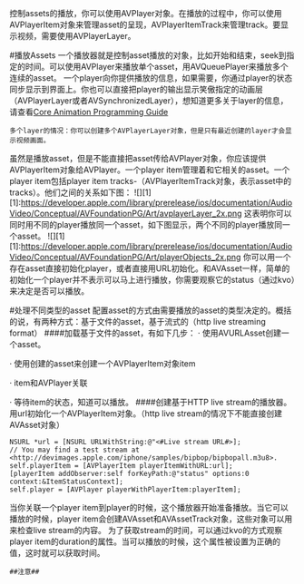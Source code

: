控制assets的播放，你可以使用AVPlayer对象。在播放的过程中，你可以使用AVPlayerItem对象来管理asset的呈现，AVPlayerItemTrack来管理track。要显示视频，需要使用AVPlayerLayer。

#播放Assets
一个播放器就是控制asset播放的对象，比如开始和结束，seek到指定的时间。可以使用AVPlayer来播放单个asset，用AVQueuePlayer来播放多个连续的asset。
一个player向你提供播放的信息，如果需要，你通过player的状态同步显示到界面上。你也可以直接把player的输出显示笑傲指定的动画层（AVPlayerLayer或者AVSynchronizedLayer），想知道更多关于layer的信息，请查看[Core Animation Programming Guide](https://developer.apple.com/library/prerelease/ios/documentation/Cocoa/Conceptual/CoreAnimation_guide/Introduction/Introduction.html#//apple_ref/doc/uid/TP40004514)

```
多个layer的情况：你可以创建多个AVPlayerLayer对象，但是只有最近创建的layer才会显示视频画面。
```
虽然是播放asset，但是不能直接把asset传给AVPlayer对象，你应该提供AVPlayerItem对象给AVPlayer。一个player item管理着和它相关的asset。一个player item包括player item tracks-（AVPlayerItemTrack对象，表示asset中的tracks）。他们之间的关系如下图：
![][1]
[1]:https://developer.apple.com/library/prerelease/ios/documentation/AudioVideo/Conceptual/AVFoundationPG/Art/avplayerLayer_2x.png
这表明你可以同时用不同的player播放同一个asset，如下图显示，两个不同的player播放同一个asset。
![][1]
[1]:https://developer.apple.com/library/prerelease/ios/documentation/AudioVideo/Conceptual/AVFoundationPG/Art/playerObjects_2x.png
你可以用一个存在asset直接初始化player，或者直接用URL初始化。和AVAsset一样，简单的初始化一个player并不表示可以马上进行播放，你需要观察它的status（通过kvo）来决定是否可以播放。

#处理不同类型的asset
配置asset的方式由需要播放的asset的类型决定的。概括的说，有两种方式：基于文件的asset，基于流式的（http live streaming format）
####加载基于文件的asset，有如下几步：
· 使用AVURLAsset创建一个asset。<p>
· 使用创建的asset来创建一个AVPlayerItem对象item<p>
· item和AVPlayer关联<p>
· 等待item的状态，知道可以播放。
####创建基于HTTP live stream的播放器。
用url初始化一个AVPlayerItem对象。（http live stream的情况下不能直接创建AVAsset对象）

```
NSURL *url = [NSURL URLWithString:@"<#Live stream URL#>];
// You may find a test stream at <http://devimages.apple.com/iphone/samples/bipbop/bipbopall.m3u8>.
self.playerItem = [AVPlayerItem playerItemWithURL:url];
[playerItem addObserver:self forKeyPath:@"status" options:0 context:&ItemStatusContext];
self.player = [AVPlayer playerWithPlayerItem:playerItem];
```
当你关联一个player item到player的时候，这个播放器开始准备播放。当它可以播放的时候，player item会创建AVAsset和AVAssetTrack对象，这些对象可以用来检查live stream的内容。
为了获取stream的时间，可以通过kvo的方式观察player item的duration的属性。当可以播放的时候，这个属性被设置为正确的值，这时就可以获取时间。

```
##注意##
```
























